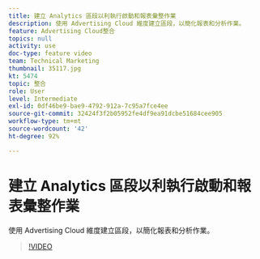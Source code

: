 ```yaml
---
title: 建立 Analytics 區段以利執行啟動和報表彙整作業
description: 使用 Advertising Cloud 維度建立區段，以簡化報表和分析作業。
feature: Advertising Cloud整合
topics: null
activity: use
doc-type: feature video
team: Technical Marketing
thumbnail: 35117.jpg
kt: 5474
topic: 整合
role: User
level: Intermediate
exl-id: 0df46be9-bae9-4792-912a-7c95a7fce4ee
source-git-commit: 32424f3f2b05952fe4df9ea91dcbe51684cee905
workflow-type: tm+mt
source-wordcount: '42'
ht-degree: 92%

---
```


# 建立 Analytics 區段以利執行啟動和報表彙整作業

使用 Advertising Cloud 維度建立區段，以簡化報表和分析作業。

>[!VIDEO](https://video.tv.adobe.com/v/35117/?quality=12&learn=on)
